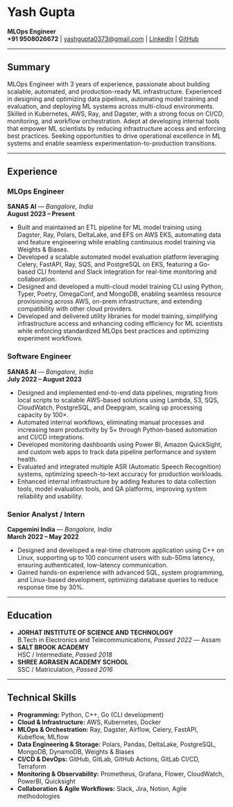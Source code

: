 # Yash Gupta

**MLOps Engineer**  
**+91 9508026672** | [yashgupta0373@gmail.com](mailto:yashgupta0373@gmail.com) | [LinkedIn](https://linkedin.com/in/yashgupta0373) | [GitHub](https://github.com/yashgupta0373)

---

## Summary

MLOps Engineer with 3 years of experience, passionate about building scalable, automated, and production-ready ML infrastructure. Experienced in designing and optimizing data pipelines, automating model training and evaluation, and deploying ML systems across multi-cloud environments. Skilled in Kubernetes, AWS, Ray, and Dagster, with a strong focus on CI/CD, monitoring, and workflow orchestration. Adept at developing internal tools that empower ML scientists by reducing infrastructure access and enforcing best practices. Seeking opportunities to drive operational excellence in ML systems and enable seamless experimentation-to-production transitions.

---

## Experience

### MLOps Engineer  
**SANAS AI** — *Bangalore, India*  
**August 2023 – Present**  
- Built and maintained an ETL pipeline for ML model training using Dagster, Ray, Polars, DeltaLake, and EFS on AWS EKS, automating data and feature engineering while enabling continuous model training via Weights & Biases.
- Developed a scalable automated model evaluation platform leveraging Celery, FastAPI, Ray, SQS, and PostgreSQL on EKS, featuring a Go-based CLI frontend and Slack integration for real-time monitoring and collaboration.
- Designed and developed a multi-cloud model training CLI using Python, Typer, Poetry, OmegaConf, and MongoDB, enabling seamless resource provisioning across AWS, on-prem infrastructure, and extending compatibility with other cloud providers.
- Developed and delivered utility libraries for model training, simplifying infrastructure access and enhancing coding efficiency for ML scientists while enforcing standardized MLOps best practices and optimizing experiment workflows.

### Software Engineer  
**SANAS AI** — *Bangalore, India*  
**July 2022 – August 2023**  
- Designed and implemented end-to-end data pipelines, migrating from local scripts to scalable AWS-based solutions using Lambda, S3, SQS, CloudWatch, PostgreSQL, and Deepgram, scaling up processing capacity by 100×.
- Automated internal workflows, eliminating manual processes and increasing team productivity by 5× through Python-based automation and CI/CD integrations.
- Developed monitoring dashboards using Power BI, Amazon QuickSight, and custom web apps to track data pipeline performance and system health.
- Evaluated and integrated multiple ASR (Automatic Speech Recognition) systems, optimizing speech-to-text accuracy for production workloads.
- Enhanced internal infrastructure by adding features to data collection tools, model evaluation tools, and QA platforms, improving system reliability and usability.

### Senior Analyst / Intern  
**Capgemini India** — *Bangalore, India*  
**March 2022 – May 2022**  
- Designed and developed a real-time chatroom application using C++ on Linux, supporting up to 100 concurrent users with sub-50ms latency, ensuring authenticated, low-latency communication.
- Gained hands-on experience with advanced SQL, system programming, and Linux-based development, optimizing database queries to reduce response time by 30%.

---

## Education

- **JORHAT INSTITUTE OF SCIENCE AND TECHNOLOGY**  
  B.Tech in Electronics and Telecommunications, *Passed 2022* — Assam
- **SALT BROOK ACADEMY**  
  HSC / Intermediate, *Passed 2018*
- **SHREE AGRASEN ACADEMY SCHOOL**  
  SSC / Matriculation, *Passed 2016*

---

## Technical Skills

- **Programming:** Python, C++, Go (CLI development)
- **Cloud & Infrastructure:** AWS, Kubernetes, Docker
- **MLOps & Orchestration:** Ray, Dagster, Airflow, Celery, FastAPI, Kubeflow, MLflow
- **Data Engineering & Storage:** Polars, Pandas, DeltaLake, PostgreSQL, MongoDB, DynamoDB, Weights & Biases
- **CI/CD & DevOps:** GitHub, GitLab, GitHub Actions, GitLab CI/CD, Terraform
- **Monitoring & Observability:** Prometheus, Grafana, Flower, CloudWatch, PowerBI, Quicksight
- **Collaboration & Agile Workflows:** Slack, Jira, Notion, Agile methodologies

